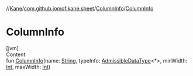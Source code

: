 //[Kane](../../index.md)/[com.github.jomof.kane.sheet](../index.md)/[ColumnInfo](index.md)/[ColumnInfo](-column-info.md)



# ColumnInfo  
[jvm]  
Content  
fun [ColumnInfo](-column-info.md)(name: [String](https://kotlinlang.org/api/latest/jvm/stdlib/kotlin/-string/index.html), typeInfo: [AdmissibleDataType](../-admissible-data-type/index.md)<*>, minWidth: [Int](https://kotlinlang.org/api/latest/jvm/stdlib/kotlin/-int/index.html), maxWidth: [Int](https://kotlinlang.org/api/latest/jvm/stdlib/kotlin/-int/index.html))  



